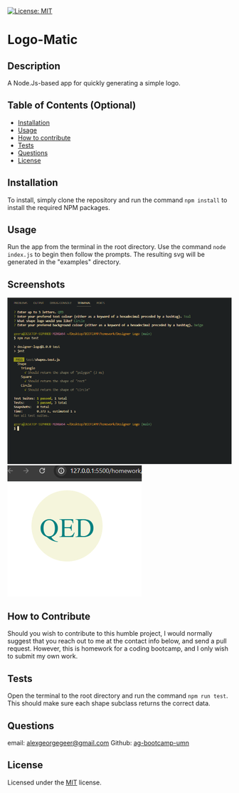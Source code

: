 
  [![License: MIT](https://img.shields.io/badge/License-MIT-yellow.svg)](https://opensource.org/licenses/MIT)
  # Logo-Matic
  
  ## Description
  A Node.Js-based app for quickly generating a simple logo.
  
  ## Table of Contents (Optional)
  
  - [Installation](#installation)
  - [Usage](#usage)
  - [How to contribute](#how-to-contribute)
  - [Tests](#tests)
  - [Questions](#questions)
  - [License](#license)
  
  ## Installation
  To install, simply clone the repository and run the command `npm install` to install the required NPM packages.
  
  ## Usage
  Run the app from the terminal in the root directory. Use the command `node index.js` to begin then follow the prompts. The resulting svg will be generated in the "examples" directory.

  ## Screenshots
  ![App in use](./images/img1.png)
  ![Final Product](./images/img2.png)
  
  ## How to Contribute
  Should you wish to contribute to this humble project, I would normally suggest that you reach out to me at the contact info below, and send a pull request. However, this is homework for a coding bootcamp, and I only wish to submit my own work.
  
  ## Tests
  Open the terminal to the root directory and run the command `npm run test`. This should make sure each shape subclass returns the correct data.
  
  ## Questions
  email: [alexgeorgegeer@gmail.com](alexgeorgegeer@gmail.com)
  Github: [ag-bootcamp-umn](https://github.com/ag-bootcamp-umn)

  ## License
  Licensed under the [MIT](https://opensource.org/license/mit/) license.
  
  